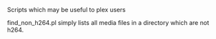 Scripts which may be useful to plex users

find_non_h264.pl simply lists all media files in a directory which are not h264.
